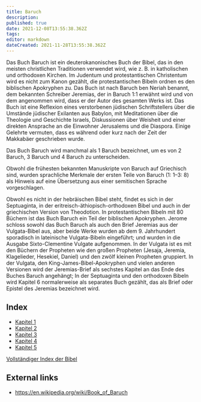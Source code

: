 ```yaml
---
title: Baruch
description: 
published: true
date: 2021-12-08T13:55:38.362Z
tags: 
editor: markdown
dateCreated: 2021-11-28T13:55:38.362Z
---
```


Das Buch Baruch ist ein deuterokanonisches Buch der Bibel, das in den meisten christlichen Traditionen verwendet wird, wie z. B. in katholischen und orthodoxen Kirchen. Im Judentum und protestantischen Christentum wird es nicht zum Kanon gezählt, die protestantischen Bibeln ordnen es den biblischen Apokryphen zu. Das Buch ist nach Baruch ben Neriah benannt, dem bekannten Schreiber Jeremias, der in Baruch 1:1 erwähnt wird und von dem angenommen wird, dass er der Autor des gesamten Werks ist. Das Buch ist eine Reflexion eines verstorbenen jüdischen Schriftstellers über die Umstände jüdischer Exilanten aus Babylon, mit Meditationen über die Theologie und Geschichte Israels, Diskussionen über Weisheit und einer direkten Ansprache an die Einwohner Jerusalems und die Diaspora. Einige Gelehrte vermuten, dass es während oder kurz nach der Zeit der Makkabäer geschrieben wurde.

Das Buch Baruch wird manchmal als 1 Baruch bezeichnet, um es von 2 Baruch, 3 Baruch und 4 Baruch zu unterscheiden. 

Obwohl die frühesten bekannten Manuskripte von Baruch auf Griechisch sind, wurden sprachliche Merkmale der ersten Teile von Baruch (1: 1–3: 8) als Hinweis auf eine Übersetzung aus einer semitischen Sprache vorgeschlagen.

Obwohl es nicht in der hebräischen Bibel steht, findet es sich in der Septuaginta, in der eritreisch-äthiopisch-orthodoxen Bibel und auch in der griechischen Version von Theodotion. In protestantischen Bibeln mit 80 Büchern ist das Buch Baruch ein Teil der biblischen Apokryphen. Jerome schloss sowohl das Buch Baruch als auch den Brief Jeremias aus der Vulgata-Bibel aus, aber beide Werke wurden ab dem 9. Jahrhundert sporadisch in lateinische Vulgata-Bibeln eingeführt; und wurden in die Ausgabe Sixto-Clementine Vulgate aufgenommen. In der Vulgata ist es mit den Büchern der Propheten wie den großen Propheten (Jesaja, Jeremia, Klagelieder, Hesekiel, Daniel) und den zwölf kleinen Propheten gruppiert. In der Vulgata, den King-James-Bibel-Apokryphen und vielen anderen Versionen wird der Jeremias-Brief als sechstes Kapitel an das Ende des Buches Baruch angehängt; In der Septuaginta und den orthodoxen Bibeln wird Kapitel 6 normalerweise als separates Buch gezählt, das als Brief oder Epistel des Jeremias bezeichnet wird.

## Index

- [Kapitel 1](/de/Bible/Baruch/1)
- [Kapitel 2](/de/Bible/Baruch/2)
- [Kapitel 3](/de/Bible/Baruch/3)
- [Kapitel 4](/de/Bible/Baruch/4)
- [Kapitel 5](/de/Bible/Baruch/5)



[Vollständiger Index der Bibel](/de/index/bible)


## External links

- https://en.wikipedia.org/wiki/Book_of_Baruch